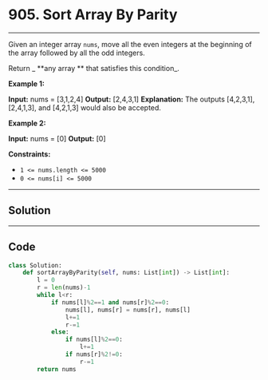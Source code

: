 # 905. Sort Array By Parity

---

Given an integer array `nums`, move all the even integers at the beginning of the array followed by all the odd integers.

Return _ **any array ** that satisfies this condition_.

 

**Example 1:**


**Input:** nums = [3,1,2,4]
**Output:** [2,4,3,1]
**Explanation:** The outputs [4,2,3,1], [2,4,1,3], and [4,2,1,3] would also be accepted.


**Example 2:**


**Input:** nums = [0]
**Output:** [0]


 

**Constraints:**

  * `1 <= nums.length <= 5000`
  * `0 <= nums[i] <= 5000`

---

## Solution



---

## Code
```python
class Solution:
    def sortArrayByParity(self, nums: List[int]) -> List[int]:
        l = 0
        r = len(nums)-1
        while l<r:
            if nums[l]%2==1 and nums[r]%2==0:
                nums[l], nums[r] = nums[r], nums[l]
                l+=1
                r-=1
            else:
                if nums[l]%2==0:
                    l+=1
                if nums[r]%2!=0:
                    r-=1
        return nums
```
